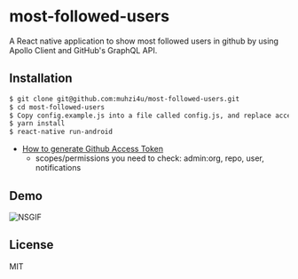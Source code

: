 # most-followed-users

A React native application to show most followed users in github by using Apollo Client and GitHub's GraphQL API.

## Installation

```sh
$ git clone git@github.com:muhzi4u/most-followed-users.git
$ cd most-followed-users
$ Copy config.example.js into a file called config.js, and replace accessToken with your token
$ yarn install
$ react-native run-android

```

- [How to generate Github Access Token](https://help.github.com/articles/creating-a-personal-access-token-for-the-command-line/)
  - scopes/permissions you need to check: admin:org, repo, user, notifications

## Demo

![NSGIF](https://j.gifs.com/1rnQV0.gif)

## License

MIT
